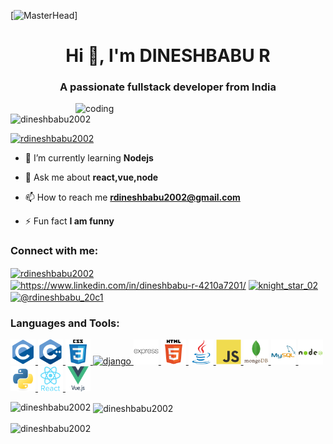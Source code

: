 [![MasterHead](https://1.bp.blogspot.com/-7A4WynwLsM...)]
<h1 align="center">Hi 👋, I'm DINESHBABU R</h1>
<h3 align="center">A passionate fullstack developer from India</h3>
<img align="right" alt="coding" width="400" src="https://giphy.com/gifs/thecodingspacerd-code-coder-lets-HscDLzkO8EOTmgkhQP/fullscreen"/>
<p align="left"> <img src="https://komarev.com/ghpvc/?username=dineshbabu2002&label=Profile%20views&color=0e75b6&style=flat" alt="dineshbabu2002" /> </p>

<p align="left"> <a href="https://twitter.com/rdineshbabu2002" target="blank"><img src="https://img.shields.io/twitter/follow/rdineshbabu2002?logo=twitter&style=for-the-badge" alt="rdineshbabu2002" /></a> </p>

- 🌱 I’m currently learning **Nodejs**

- 💬 Ask me about **react,vue,node**

- 📫 How to reach me **rdineshbabu2002@gmail.com**

- ⚡ Fun fact **I am funny**

<h3 align="left">Connect with me:</h3>
<p align="left">
<a href="https://twitter.com/rdineshbabu2002" target="blank"><img align="center" src="https://raw.githubusercontent.com/rahuldkjain/github-profile-readme-generator/master/src/images/icons/Social/twitter.svg" alt="rdineshbabu2002" height="30" width="40" /></a>
<a href="https://linkedin.com/in/https://www.linkedin.com/in/dineshbabu-r-4210a7201/" target="blank"><img align="center" src="https://raw.githubusercontent.com/rahuldkjain/github-profile-readme-generator/master/src/images/icons/Social/linked-in-alt.svg" alt="https://www.linkedin.com/in/dineshbabu-r-4210a7201/" height="30" width="40" /></a>
<a href="https://instagram.com/knight_star_02" target="blank"><img align="center" src="https://raw.githubusercontent.com/rahuldkjain/github-profile-readme-generator/master/src/images/icons/Social/instagram.svg" alt="knight_star_02" height="30" width="40" /></a>
<a href="https://www.hackerrank.com/@rdineshbabu_20c1" target="blank"><img align="center" src="https://raw.githubusercontent.com/rahuldkjain/github-profile-readme-generator/master/src/images/icons/Social/hackerrank.svg" alt="@rdineshbabu_20c1" height="30" width="40" /></a>
</p>

<h3 align="left">Languages and Tools:</h3>
<p align="left"> <a href="https://www.cprogramming.com/" target="_blank" rel="noreferrer"> <img src="https://raw.githubusercontent.com/devicons/devicon/master/icons/c/c-original.svg" alt="c" width="40" height="40"/> </a> <a href="https://www.w3schools.com/cpp/" target="_blank" rel="noreferrer"> <img src="https://raw.githubusercontent.com/devicons/devicon/master/icons/cplusplus/cplusplus-original.svg" alt="cplusplus" width="40" height="40"/> </a> <a href="https://www.w3schools.com/css/" target="_blank" rel="noreferrer"> <img src="https://raw.githubusercontent.com/devicons/devicon/master/icons/css3/css3-original-wordmark.svg" alt="css3" width="40" height="40"/> </a> <a href="https://www.djangoproject.com/" target="_blank" rel="noreferrer"> <img src="https://cdn.worldvectorlogo.com/logos/django.svg" alt="django" width="40" height="40"/> </a> <a href="https://expressjs.com" target="_blank" rel="noreferrer"> <img src="https://raw.githubusercontent.com/devicons/devicon/master/icons/express/express-original-wordmark.svg" alt="express" width="40" height="40"/> </a> <a href="https://www.w3.org/html/" target="_blank" rel="noreferrer"> <img src="https://raw.githubusercontent.com/devicons/devicon/master/icons/html5/html5-original-wordmark.svg" alt="html5" width="40" height="40"/> </a> <a href="https://www.java.com" target="_blank" rel="noreferrer"> <img src="https://raw.githubusercontent.com/devicons/devicon/master/icons/java/java-original.svg" alt="java" width="40" height="40"/> </a> <a href="https://developer.mozilla.org/en-US/docs/Web/JavaScript" target="_blank" rel="noreferrer"> <img src="https://raw.githubusercontent.com/devicons/devicon/master/icons/javascript/javascript-original.svg" alt="javascript" width="40" height="40"/> </a> <a href="https://www.mongodb.com/" target="_blank" rel="noreferrer"> <img src="https://raw.githubusercontent.com/devicons/devicon/master/icons/mongodb/mongodb-original-wordmark.svg" alt="mongodb" width="40" height="40"/> </a> <a href="https://www.mysql.com/" target="_blank" rel="noreferrer"> <img src="https://raw.githubusercontent.com/devicons/devicon/master/icons/mysql/mysql-original-wordmark.svg" alt="mysql" width="40" height="40"/> </a> <a href="https://nodejs.org" target="_blank" rel="noreferrer"> <img src="https://raw.githubusercontent.com/devicons/devicon/master/icons/nodejs/nodejs-original-wordmark.svg" alt="nodejs" width="40" height="40"/> </a> <a href="https://www.python.org" target="_blank" rel="noreferrer"> <img src="https://raw.githubusercontent.com/devicons/devicon/master/icons/python/python-original.svg" alt="python" width="40" height="40"/> </a> <a href="https://reactjs.org/" target="_blank" rel="noreferrer"> <img src="https://raw.githubusercontent.com/devicons/devicon/master/icons/react/react-original-wordmark.svg" alt="react" width="40" height="40"/> </a> <a href="https://vuejs.org/" target="_blank" rel="noreferrer"> <img src="https://raw.githubusercontent.com/devicons/devicon/master/icons/vuejs/vuejs-original-wordmark.svg" alt="vuejs" width="40" height="40"/> </a> </p>

<p><img align="left" src="https://github-readme-stats.vercel.app/api/top-langs?username=dineshbabu2002&show_icons=true&locale=en&layout=compact" alt="dineshbabu2002" /></p>

<p>&nbsp;<img align="center" src="https://github-readme-stats.vercel.app/api?username=dineshbabu2002&show_icons=true&locale=en" alt="dineshbabu2002" /></p>

<p><img align="center" src="https://github-readme-streak-stats.herokuapp.com/?user=dineshbabu2002&" alt="dineshbabu2002" /></p>
